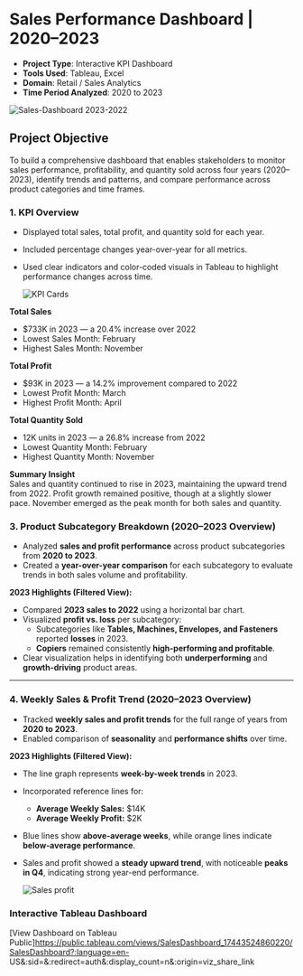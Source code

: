 # Sales Performance Dashboard | 2020–2023

- **Project Type**: Interactive KPI Dashboard  
- **Tools Used**: Tableau, Excel  
- **Domain**: Retail / Sales Analytics  
- **Time Period Analyzed**: 2020 to 2023
  
![Sales-Dashboard 2023-2022](https://github.com/user-attachments/assets/45bde4db-7f4c-4250-99db-37fff272dd51)


## Project Objective

To build a comprehensive dashboard that enables stakeholders to monitor sales performance, profitability, and quantity sold across four years (2020–2023), identify trends and patterns, and compare performance across product categories and time frames.

### 1. KPI Overview

- Displayed total sales, total profit, and quantity sold for each year.
- Included percentage changes year-over-year for all metrics.
- Used clear indicators and color-coded visuals in Tableau to highlight performance changes across time.

  ![KPI Cards](https://github.com/user-attachments/assets/84c332ba-888e-42b8-8b1f-9f59a37bf6f1)


**Total Sales**  
- $733K in 2023 — a 20.4% increase over 2022  
- Lowest Sales Month: February  
- Highest Sales Month: November  

**Total Profit**  
- $93K in 2023 — a 14.2% improvement compared to 2022  
- Lowest Profit Month: March  
- Highest Profit Month: April  

**Total Quantity Sold**  
- 12K units in 2023 — a 26.8% increase from 2022  
- Lowest Quantity Month: February  
- Highest Quantity Month: November  

**Summary Insight**  
Sales and quantity continued to rise in 2023, maintaining the upward trend from 2022. Profit growth remained positive, though at a slightly slower pace. November emerged as the peak month for both sales and quantity.

### 3. Product Subcategory Breakdown (2020–2023 Overview)

- Analyzed **sales and profit performance** across product subcategories from **2020 to 2023**.
- Created a **year-over-year comparison** for each subcategory to evaluate trends in both sales volume and profitability.

**2023 Highlights (Filtered View):**

- Compared **2023 sales to 2022** using a horizontal bar chart.
- Visualized **profit vs. loss** per subcategory:
  - Subcategories like **Tables, Machines, Envelopes, and Fasteners** reported **losses** in 2023.
  - **Copiers** remained consistently **high-performing and profitable**.
- Clear visualization helps in identifying both **underperforming** and **growth-driving** product areas.

---

### 4. Weekly Sales & Profit Trend (2020–2023 Overview)

- Tracked **weekly sales and profit trends** for the full range of years from **2020 to 2023**.
- Enabled comparison of **seasonality** and **performance shifts** over time.

**2023 Highlights (Filtered View):**

- The line graph represents **week-by-week trends** in 2023.
- Incorporated reference lines for:
  - **Average Weekly Sales:** $14K  
  - **Average Weekly Profit:** $2K
- Blue lines show **above-average weeks**, while orange lines indicate **below-average performance**.
- Sales and profit showed a **steady upward trend**, with noticeable **peaks in Q4**, indicating strong year-end performance.

  ![Sales   profit ](https://github.com/user-attachments/assets/fe94427c-5147-4f23-83c5-d6cc6c9f22c1)

###  Interactive Tableau Dashboard  
  [View Dashboard on Tableau Public]https://public.tableau.com/views/SalesDashboard_17443524860220/SalesDashboard?:language=en- 
  US&:sid=&:redirect=auth&:display_count=n&:origin=viz_share_link

